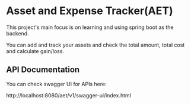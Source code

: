 # Asset and Expense Tracker(AET)

This project's main focus is on learning and using spring boot as the backend.

You can add and track your assets and check the total amount, total cost and 
calculate gain/loss.


## API Documentation

You can check swagger UI for APIs here:

http://localhost:8080/aet/v1/swagger-ui/index.html